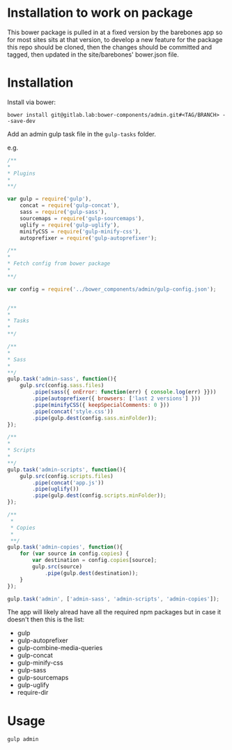 # Installation to work on package
This bower package is pulled in at a fixed version by the barebones app so for most sites sits at that version, to develop a new feature for the package this repo should be cloned, then the changes should be committed and tagged, then updated in the site/barebones' bower.json file.

# Installation
Install via bower:

    bower install git@gitlab.lab:bower-components/admin.git#<TAG/BRANCH> --save-dev

Add an admin gulp task file in the `gulp-tasks` folder. 

e.g.

```javascript
/**
*
* Plugins
*
**/

var gulp = require('gulp'),
	concat = require('gulp-concat'),
	sass = require('gulp-sass'),
	sourcemaps = require('gulp-sourcemaps'),
	uglify = require('gulp-uglify'),
	minifyCSS = require('gulp-minify-css'),
	autoprefixer = require('gulp-autoprefixer');

/**
*
* Fetch config from bower package
*
**/

var config = require('../bower_components/admin/gulp-config.json');


/**
*
* Tasks
*
**/

/**
*
* Sass
*
**/
gulp.task('admin-sass', function(){
	gulp.src(config.sass.files)
		.pipe(sass({ onError: function(err) { console.log(err) }}))
		.pipe(autoprefixer({ browsers: ['last 2 versions'] }))
		.pipe(minifyCSS({ keepSpecialComments: 0 }))
		.pipe(concat('style.css'))
		.pipe(gulp.dest(config.sass.minFolder));
});

/**
*
* Scripts
*
**/
gulp.task('admin-scripts', function(){
	gulp.src(config.scripts.files)
		.pipe(concat('app.js'))
		.pipe(uglify())
		.pipe(gulp.dest(config.scripts.minFolder));
});

/**
 *
 * Copies
 *
 **/
gulp.task('admin-copies', function(){
	for (var source in config.copies) {
		var destination = config.copies[source];
		gulp.src(source)
			.pipe(gulp.dest(destination));
	}
});

gulp.task('admin', ['admin-sass', 'admin-scripts', 'admin-copies']);
```

The app will likely alread have all the required npm packages but in case it 
doesn't then this is the list:

* gulp
* gulp-autoprefixer
* gulp-combine-media-queries
* gulp-concat
* gulp-minify-css
* gulp-sass
* gulp-sourcemaps
* gulp-uglify
* require-dir


# Usage

`gulp admin`

